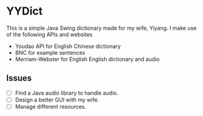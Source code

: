 # YYDict

This is a simple Java Swing dictionary made for my wife, Yiyang.
I make use of the following APIs and websites
* Youdao API for English Chinese dictionary
* BNC for example sentences
* Merriam-Webster for English English dictionary and audio

## Issues

- [ ] Find a Java audio library to handle audio.
- [ ] Design a better GUI with my wife.
- [ ] Manage different resources.
